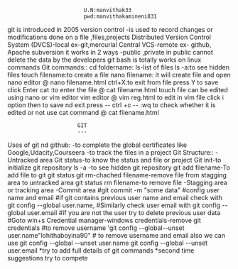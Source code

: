                             U.N:manvithak33
                            pwd:manvithakamineni831
git is introduced in 2005
version control -is used to record changes or modifications done on a file ,files,projects
Distributed Version Control System (DVCS)-local
 	ex-git,mercurial
Central VCS-remote 
      ex- github, Apache subversion
it works in 2 ways -public ,private
            in public cannot delete the data by the developers
git bash is totally works on linux commands
Git commands::
cd foldername:
   ls-list of files
   ls -a:to see hidden files
touch filename:to create a file
nano filename: it will create file and open nano editor 
	  @   nano filename.html
ctrl+X:to exit from file
       press Y to save
       click Enter 
cat :to enter the file 
	@	cat filename.html
touch file can be edited using nano or vim editor
vim editor
    @   vim reg.html
to edit in vim file click i option
then to save nd exit press --     ctrl +c 
 			   --       :wq
to check whether it is edited or not use cat command
           @    cat filename.html
                        
                          GIT
                          ---
Uses of git nd github:
      -to complete the global certificates like Google,Udacity,Courseera
      -to track the files in a project
Git Structure::
      -Untracked area
            Git status-to know the status and file or project
            Git init-to initialize git repository
            ls -a -to see hidden git repository
            git add filename-To add file to git
            git status
            git rm-chached filename-remove file from stagging area to untracked area
            git status
            rm filename-to remove file
      -Stagging area or tracking area
      -Commit area
         #git commit -m "some data"
         #config user name and email
         #if git contains previous user name and email check with git config --global user.name,
         #Similarly check user email with git config --global user.email
         #if you are not the user try to delete previous user data
         #Goto win+s Credential manager-windows credentials-remove git credentials
         #to remove username 'git config --global--unset user.name"lohithaboyina90"
         # to remove username and email also we can use
                               git config --global --unset user.name
                               git config --global --unset user.email
 *try to add full details of git commands
*second time suggestions try to compete
                               